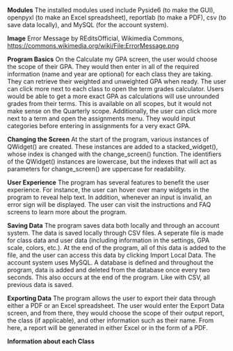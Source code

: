 **Modules** The installed modules used include Pyside6 (to make the GUI), openpyxl (to make an Excel spreadsheet), reportlab (to make a PDF), csv (to save data locally), and MySQL (for the account system).

**Image**  Error Message by REditsOfficial, Wikimedia Commons, https://commons.wikimedia.org/wiki/File:ErrorMessage.png

**Program Basics** On the Calculate my GPA screen, the user would choose the scope of their GPA. They would then enter in all of the required information (name and year are optional) for each class they are taking. They can retrieve their weighted and unweighted GPA when ready.
The user can click more next to each class to open the term grades calculator. Users would be able to get a more exact GPA as calculations will use unrounded grades from their terms. This is available on all scopes, but it would not make sense on the Quarterly scope. 
Additionally, the user can click more next to a term and open the assignments menu. They would input categories before entering in assignments for a very exact GPA. 

**Changing the Screen** At the start of the program, various instances of QWidget() are created. These instances are added to a stacked_widget(), whose index is changed with the change_screen() function. The identifiers of the QWidget() instances are lowercase, but the indexes that will act as parameters for change_screen() are uppercase for readability.

**User Experience** The program has several features to benefit the user experience. For instance, the user can hover over many widgets in the program to reveal help text. In addition, whenever an input is invalid, an error sign will be displayed. The user can visit the instructions and FAQ screens to learn more about the program. 

**Saving Data** The program saves data both locally and through an account system. The data is saved locally through CSV files. A seperate file is made for class data and user data (including information in the settings, GPA scale, colors, etc.). At the end of the program, all of this data is added to the file, and the user can access this data by clicking Import Local Data. The account system uses MySQL. A database is defined and throughout the program, data is added and deleted from the database once every two seconds. This also occurs at the end of the program. Like with CSV, all previous data is saved.

**Exporting Data** The program allows the user to export their data through either a PDF or an Excel spreadsheet. The user would enter the Export Data screen, and from there, they would choose the scope of their output report, the class (if applicable), and other information such as their name. From here, a report will be generated in either Excel or in the form of a PDF.




































**Information about each Class**

